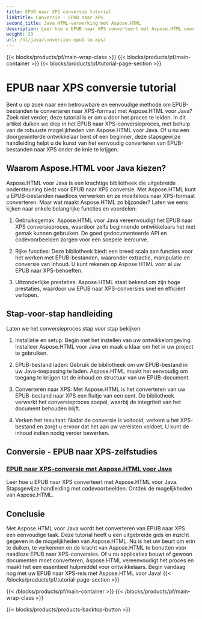 ```yaml
---
title: EPUB naar XPS conversie tutorial
linktitle: Conversie - EPUB naar XPS
second_title: Java HTML-verwerking met Aspose.HTML
description: Leer hoe u EPUB naar XPS converteert met Aspose.HTML voor Java. Krijg een stapsgewijze handleiding en codevoorbeelden, en ontdek de mogelijkheden van Aspose.HTML in deze tutorials.
weight: 23
url: /nl/java/conversion-epub-to-xps/
---
```


{{< blocks/products/pf/main-wrap-class >}}
{{< blocks/products/pf/main-container >}}
{{< blocks/products/pf/tutorial-page-section >}}

# EPUB naar XPS conversie tutorial


Bent u op zoek naar een betrouwbare en eenvoudige methode om EPUB-bestanden te converteren naar XPS-formaat met Aspose.HTML voor Java? Zoek niet verder; deze tutorial is er om u door het proces te leiden. In dit artikel duiken we diep in het EPUB naar XPS-conversieproces, met behulp van de robuuste mogelijkheden van Aspose.HTML voor Java. Of u nu een doorgewinterde ontwikkelaar bent of een beginner, deze stapsgewijze handleiding helpt u de kunst van het eenvoudig converteren van EPUB-bestanden naar XPS onder de knie te krijgen.

## Waarom Aspose.HTML voor Java kiezen?

Aspose.HTML voor Java is een krachtige bibliotheek die uitgebreide ondersteuning biedt voor EPUB naar XPS conversie. Met Aspose.HTML kunt u EPUB-bestanden naadloos verwerken en ze moeiteloos naar XPS-formaat converteren. Maar wat maakt Aspose.HTML zo bijzonder? Laten we eens kijken naar enkele belangrijke functies en voordelen:

1. Gebruiksgemak: Aspose.HTML voor Java vereenvoudigt het EPUB naar XPS conversieproces, waardoor zelfs beginnende ontwikkelaars het met gemak kunnen gebruiken. De goed gedocumenteerde API en codevoorbeelden zorgen voor een soepele leercurve.

2. Rijke functies: Deze bibliotheek biedt een breed scala aan functies voor het werken met EPUB-bestanden, waaronder extractie, manipulatie en conversie van inhoud. U kunt rekenen op Aspose.HTML voor al uw EPUB naar XPS-behoeften.

3. Uitzonderlijke prestaties: Aspose.HTML staat bekend om zijn hoge prestaties, waardoor uw EPUB naar XPS-conversies snel en efficiënt verlopen.

## Stap-voor-stap handleiding

Laten we het conversieproces stap voor stap bekijken:

1. Installatie en setup: Begin met het instellen van uw ontwikkelomgeving. Installeer Aspose.HTML voor Java en maak u klaar om het in uw project te gebruiken.

2. EPUB-bestand laden: Gebruik de bibliotheek om uw EPUB-bestand in uw Java-toepassing te laden. Aspose.HTML maakt het eenvoudig om toegang te krijgen tot de inhoud en structuur van uw EPUB-document.

3. Converteren naar XPS: Met Aspose.HTML is het converteren van uw EPUB-bestand naar XPS een fluitje van een cent. De bibliotheek verwerkt het conversieproces soepel, waarbij de integriteit van het document behouden blijft.

4. Verken het resultaat: Nadat de conversie is voltooid, verkent u het XPS-bestand en zorgt u ervoor dat het aan uw vereisten voldoet. U kunt de inhoud indien nodig verder bewerken.

## Conversie - EPUB naar XPS-zelfstudies
### [EPUB naar XPS-conversie met Aspose.HTML voor Java](./convert-epub-to-xps/)
Leer hoe u EPUB naar XPS converteert met Aspose.HTML voor Java. Stapsgewijze handleiding met codevoorbeelden. Ontdek de mogelijkheden van Aspose.HTML.

## Conclusie

Met Aspose.HTML voor Java wordt het converteren van EPUB naar XPS een eenvoudige taak. Deze tutorial heeft u een uitgebreide gids en inzicht gegeven in de mogelijkheden van Aspose.HTML. Nu is het uw beurt om erin te duiken, te verkennen en de kracht van Aspose.HTML te benutten voor naadloze EPUB naar XPS-conversies. Of u nu applicaties bouwt of gewoon documenten moet converteren, Aspose.HTML vereenvoudigt het proces en maakt het een essentieel hulpmiddel voor ontwikkelaars. Begin vandaag nog met uw EPUB naar XPS-reis met Aspose.HTML voor Java!
{{< /blocks/products/pf/tutorial-page-section >}}

{{< /blocks/products/pf/main-container >}}
{{< /blocks/products/pf/main-wrap-class >}}

{{< blocks/products/products-backtop-button >}}
